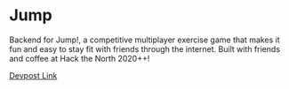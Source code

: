 # Jump
Backend for Jump!, a competitive multiplayer exercise game that makes it fun and easy to stay fit with friends through the internet. Built with friends and coffee at Hack the North 2020++!

[Devpost Link](https://devpost.com/software/jump-ar5890)
